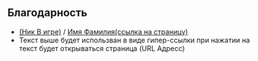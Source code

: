 ## Благодарность
  - [(Ник В игре)](https://anomaly-zone.ru/) / [Имя Фамилия(ссылка на страницу)](https://vk.com/) 
  - Текст выше будет использван в виде гипер-ссылки при нажатии на текст будет открываться страница (URL Адресс)
